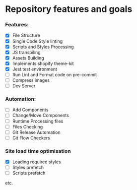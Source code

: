 # Repository features and goals

### Features:

- [x] File Structure
- [x] Single Code Style linting
- [x] Scripts and Styles Processing
- [x] JS transpiling
- [x] Assets Building
- [x] Implements shopify theme-kit
- [x] Jest test environment
- [ ] Run Lint and Format code on pre-commit
- [ ] Compress images
- [ ] Dev Server

### Automation:

- [ ] Add Components
- [ ] Change/Move Components
- [ ] Runtime Processing files
- [ ] Files Checking
- [ ] Git Release Automation
- [ ] Git Flow Checkers

### Site load time optimisation

- [x] Loading required styles
- [ ] Styles prefetch
- [ ] Scripts prefetch

etc.
